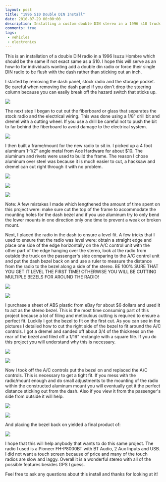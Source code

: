 ```yaml
---
layout: post
title: "1996 S10 Double DIN Install"
date: 2010-07-29 00:00:00
description: Installing a custom double DIN stereo in a 1996 s10 truck
comments: true
tags: 
 - vehicles
 - electronics
---
```


This is an installation of a double DIN radio in a 1996 Isuzu Hombre which should be the same if not exact same as a S10. I hope this will serve as an how-to for individuals wanting add a double din radio or force their single DIN radio to be flush with the dash rather than sticking out an inch.

I started by removing the dash panel, stock radio and the storage pocket. Be careful when removing the dash panel if you don't drop the steering column because you can easily break off the hazard switch that sticks up.

![](https://lh3.googleusercontent.com/foaAHcKWxZk2DDlwXT7AoRjrx4IIRgegDwBteAV0_4i9_EyKpJY1M0wAVuEVJp4R9Mq-sfnS2fXEdZ-JE1SJtAwyMQThxnO46Z0kTXEtWNMXWOV_vqsRGSed362HEiEWffQlvJfngP8n1tBeI_r38hKJkiaLWcmgiTtCY2XsrHkL2gBdHpGki6EskbrQcRrOZlR7IXO5gydcjsmrWf_ujRtoQdt4HH3wlsrFIkP1W2EXz0Fy8rdwfCeqrSkELvtHL04zGEt8qiJYR35P030tIthxnXf5N-jfOX9vKWkNjVSLK1CBrnKwALyxfuANxRKV-jHmqRrP2HLH6hrGBKRVQiohHzXxSCWaxhdPdTJ3P9pUiLqdJRZqj0cWgqeU-lEn2KPLUWQ6XC8UFPoqCv7A8JbdjT1mZikStRRy67nNF6BQjhWxMtRNX3kdp3dWCL7bFIHbWU7WwvXGAZRP6OibZy4rDzQoqTokMr-XYaab_HTtU89xFimuBsVTiffyYsE9OfRPsEAKZpNSjwXw8M3oTTHOS_o3wKnEPgagkHRTYK1MgVta_O9egBShyXdjxghGT6t6bAbMbAYN6ReqFonTi9Ti1n1YtLVhGVZ0k_ZaTLoT1I8Qbig=w964-h720-no)

The next step I began to cut out the fiberboard or glass that separates the stock radio and the electrical wiring. This was done using a 1/8" drill bit and dremel with a cutting wheel. If you use a drill be careful not to push the bit to far behind the fiberboard to avoid damage to the electrical system.

![](https://lh3.googleusercontent.com/KImLzUBMiOVedXfPiiCl0tdx6Q3_MmPVwCoWwAO3hVif8uXOIXCYTFG8uvkG0MxvW8s1C2cgmsWPVpYofLwGMjwfxW-tOoORteYQfnuPlXhE8oIzOT5m-OD1yLrPdhY-2_mNmPv_h4qeNlwQNa8zh7HxjUZG3WssovW9UEKX7wulPMhkJBgH0mLMt3mw9zKSI_BOGn3E1ZdHYK_MQSrU73nyt1tIcGOXqXPdeDL-QokMGOsdtyVyADQMEE4YSAboYlnfuVp0oxLf_dS4VoOdv-NSEH64CjFMskhcCIf-ZI7uC-9FUNnsrc0TPeUukV09uffJqpGJ65X-At-iCmfsCrMqf4tlsvIBnQpVIbx4cvt72qHCH3jSa46Lp0Hsvg79cweNO4yeKs7byrNQcL6rAQY5ZoHEpN90XlsNbFyNTsJ1Xle_SZwrdQ3khfTYpe-oWt6bt6pPQPJFHLjFSavwt3l1SYXiUeOzqbq4N8WvAzVp02rKwn7v7iba5KOP9-by-LWlwUViLCXyuNPLBxpQ5eRKUItSpfXZg2R-UiGWpuje6ofg31qVwkSX4Q_dXHt5T1fg8hZmkGUWWY-JQkRlTr0tkLMheMrKrkIDOf0FHosCjayCs5c=w964-h720-no)

I then built a frame/mount for the new radio to sit in. I picked up a 4 foot aluminum 1-1/2" angle metal from Ace Hardware for about $10. The aluminum and rivets were used to build the frame. The reason I chose aluminum over steel was because it is much easier to cut, a hacksaw and dremel can cut right through it with no problem.

![](https://lh3.googleusercontent.com/LU9J12UIvGkDIlyGUI3OHv9mu0MCYF09GRsVpgxnOG8uTpYlZ7p2Dvz5I_yjPL1p_BZ64Z_kF2Ta2D56bXfNW3HrHcWwX45MAKKf12DzYOuOAr9sxTXlhlkF-VVCT7QfyhX_tNz2Qf8QBD4MUcFKc1MbSxydXWRLzUU51OAkZVmQVj7HJvFFt24dxjox14F-I1ud8-1IcTv0viUlgWMwUeWl9xFyrvT9y_usw3RtHDoxfObmEFCFfIAJnveelt4vKsh6v1y2j8C_hstZZoUl0FxlE_voUfVvmBWSa-30AmsErFwpIz6MyulOVVZVlgJZEm2OCCaPsnWXooeoXeTs9CDnSPYQenZTtY1hgK3_S5JbAVZyoAHnl0fvE0QFEehTFVEhHy9EJqrAvVysXKQqRa46MvOqC-MkI3yPfNvj8TTWVnHCBhqum8Wse8hw05fv0iP7reD9EcOolyGx9Ko-IVQ0b4wh2R6wHSBn3BP9Cpba2ehPoI4DJfH7IiywKYLJxI4J_GCC2hV7c6zFFHxjemcVOpa0rZIIHQE4xyTKUDsHm0yeROwPcJBBBvncZGTlZ7AMTLthxSAnHT0QHP28Fc7e1dce-JSEnZOhz1_wRs1Wb7ZreZOT=w538-h720-no)

![](https://lh3.googleusercontent.com/EMa1b8GLjvVjjT2esu0BJYb1kFDc3KHHtdMatbJxOJZd8oAsm3NOAnBS7hTYUKQK5fVyg3X1oTPUQMatDxqtvI_4ONJTp8eHD29TBYftSn9Lyn4fbfBNfDp9pcqsAxp-BTEJKuBFtK6a5Uu5_GAPhwEIGrsoj5z2HgUyExtsYojwCChTXqoXe65trQ9hJWLyrPDiSAk1HfXWVLhmzFbee5uxnZBchmnJESmHv_E8h8FxtQsBOr6JeodAdlY5-RwjZ2PWR0NSP_nvzAKL380vGpk0fyyX9nVunSfVcDGOCgXVt5JWGqh3YFdqDePrW-1UhBIOLkdyKsjVKxTu3hiQayCFxtBm8YFE8O_2Ej8i9XWUK2EDRE54eEPyCe0KbLR_LoS-2l6KtGurBVNRxdfScKQ0-3uRxamnzfWU790Aj2aWXKI-_qwWIv0KLF29Nh-ZzG6zTphZiz5L-yHMUesNuZJYuBm1jIeZ9KIdm0UdaPD4yj4FvLLElXYR-TMLumMl26bzD54iNPQHYkbVhhyHmQAWuStdv3cmjVEY54vblYCyomn-WquvfQEp3bGeE07VwqDm9Os5df_YKKUSP1fZ4pB9zpPa-y3FJkPYwittZGtQ15V1Ml8=w538-h720-no)

![](https://lh3.googleusercontent.com/OtD_VQIst6yjqhZ1iRGUAGBNrSPAH2m-mk3MEp3T7UAqESL9a93dnmKag_T9fuzw4Wiw8-92g_6KmjNkkLVLniD7jlhHVdVwpkXtoq8_ZW78nidQisAytvRk6cJDyHzQ4tg4UMV_rDhzAcc2yh64WD5w_IBmU8Td2AA9DXmuKyMOXgIAbw-deJU1tkitgkOo6FSqR8UDGixP68OxMFGoLVaYV3FNJwVAQCUxdx9eETe2p1xahKwkPrSLWLx--dcljKFuAhhhK4PCbXaElMCG6G9edrCFJw_GBpmBVWUYSPPiplAiB1bwA8PJZD0a_iKkM7l7r9Lvulnz9QDLqRs3tbNfrOIMidptf2hiX_Jzui5xN0DrFKIOL5DN7SYbvPcNj6agMmKn5uwUQz3M0dcM9nHj3VRvCEeIV5sFuFXQYVwwnr_EG8U6aXlDKYv5pySlZNzPQhfhKqEdIwx71YaYfU5XzGZQvrYQdMM4VPyLoaEi30rT_X_rfzyy_m2ARk2l9idcXfPFYN7q_vDrDey29E0c9h7RyKzu_PLo9_2de2WUcdqWlDodxjtL3u8Yot9c0v0SOTWnMlTiYe-LWQ9NAPuPVBlNq4QApyTecLgA_rfUamTAKQs=w538-h720-no)

Note: A few mistakes I made which lengthened the amount of time spent on this project were: make sure cut the top of the frame to accommodate the mounting holes for the dash bezel and if you use aluminum try to only bend the lower mounts in one direction only one time to prevent a weak or broken mount.

Next, I placed the radio in the dash to ensure a level fit. A few tricks that I used to ensure that the radio was level were: obtain a straight edge and place one side of the edge horizontally on the A/C control unit with the other part of the edge hanging over the stereo, look at the radio from outside the truck on the passenger's side comparing to the A/C control unit and put the dash bezel back on and use a ruler to measure the distance from the radio to the bezel along a side of the stereo. BE 100% SURE THAT YOU GET IT LEVEL THE FIRST TIME! OTHERWISE YOU WILL BE CUTTING MULTIPLE BEZELS FOR AROUND THE RADIO!

![](https://lh3.googleusercontent.com/1ZOEXrKT2aQJpDnaEzk9TL0mapl5Fnzb6WOnhwlEWjElt5Rxd45FGPs-L5l7jVp_pYA61EtB72w6a0VbJS_4kSZqPlhlAfWtbqkXJiAMl3kvQzRN9vvZ-d7xSoTm3cn5lV8hIo5UVa19rhYwkESj4NqPhSwozjzXpLidgJt0t6a4aKD3yfT1B_3PBxUhsaLbWs3UZRTx9CN6YJ9eXFcClaHu_YC7kroYef9icVUFjSBuapzUbMAygSH5Dmh6lQPFEkBgHeYPk6XCNYqq0AWve5_QYeGuC99r_HjgLOMQBMPvv9yLcnOEcdqmeBEIuK4TOQiIb1WzEgEqHlz9-JYetOveK9oy9NAzsh6V4cjWMdUMO7McBhnRwHPfNuCWiLkKBbFkdqIPxexFT33IL8rHOkZ0VJkcqzmQSccoVhAPK_RU-ztfbIPGPR_XiFjE9JpL3bHcmwmFcgh1qgNNvlwvpIfzpTGC0DatreW28oLJ3sO5X-2_ssT0uQ2_J9fILYZRKXE0vJVsApe1s5Fi7h_ScWSWZjtyjj1cs-EAcBM3nwHC3uTGA79YRj1eBQt3GpayWtfO-J1l__r_f0GO7XPIDoPJWGt6tDBjISdMjI2hzlAkeC4Q_1M=w964-h720-no)

![](https://lh3.googleusercontent.com/S_BvkWJHHR_Bue8Zpq14D3jc9HNZMfc-xLPeXzCmp4JIE6eqtKa2cL7KepHU7b-dfFh_H4Ivg14eJVoaSunjmiQPJIvxZyNRTw_vZWadaiaJpsdcQOeCvdCVyzhj4QAUIgw0Rth-feHtQnyXuiAi6wCxTh3nVjr0GfF3bK_IyA_Ka2cehE7RDvYGSo8bI0tk_4GGvtkY4-6yTg-KAGTeVKWSob4tLdAObb52sYK_N7egHOp07R5on5n_-tb4P25G9tYVqN4UZZ4lWp1CS6m4IT6tYwhMCh1acTm1g0zxQ7IRtfjnZHFWJeDJaPZz1FxyWpTYY7KD6ags7FHl1vWebGS6sdoIKc6o5Qekg1lXG_FqMO1QijbMbu1rZPT_2Pus9aPbZ8kMlpi0Tuu3vJMEseAch6Et-RtCnBhOGW0U62JPvgo_ePXaCbsNbKKnuOjC5bFG3EtlGpzX_iMyCenBok1Q9UW4sRpwUsL2l3Kp-0GwKmIW56oDmDy1U_sa-S-3uH-11En0g0LeQ3lSfDQLRDQ3XkWO19QFCoH_IExTR9zLsg4g4n3MjBke8WEszt63IYOS1XanyG7573vrdkkDhWm-E0FawnXovooBsh-kWIbVsRBR-NI=w964-h720-no)

I purchase a sheet of ABS plastic from eBay for about $6 dollars and used it to act as the stereo bezel. This is the most time consuming part of this project because a lot of filing and meticulous cutting is required to ensure a perfect fit. Luckily I got the bezel to fit on the first cut. As you can see in the pictures I detailed how to cut the right side of the bezel to fit around the A/C controls. I got a dremel and sanded off about 3/4 of the thickness on the rear of the bezel and filed off a 1/16" rectangle with a square file. If you do this project you will understand why this is necessary.

![](https://lh3.googleusercontent.com/lWh1044AiZ_oQQM-G6XEjrx3l4R8bHkYxnEIee5Bckiw0j2yEjaRKzhitXXC6yKQfG4ZQE37jHxt6daBCp1TK7XaAl_pOzJxyIPz1FJhR1uGJ6D8W4-N2wMUsRElTVaNlpvAX1YA5yTBKvOwBzkIp8xie4ub7e5w51DYS7FbsJw6g17xkUt2x0DZtgA1wbE8H0vjbkcGkVOZ1bB6pGncFdkPXzAH8miI2j9KPi8zFXfhM8wI9fgXx7-ElzoScWiH6CdkDJOWtcox-ldp3N9keGJ7iDCnb-HMzVwl9mFfzIZ-8L0MnZC_eBxrMod_AaC7Tv92NYi5KYz4McDw4kbn5j1Bc-lGwNoK5LO8eu66U6mabV-74lNR6BhzZgq6iPmFknNwcDYwJlFSh55QVhxk_QtAf2aGVEhVK7e7aCJwQVZdUaCidi99v1V4eNpTBfo3Y94MmkD4WeSh8_3gR0jzIcRlVrNljN883bfTUow2CTTJMaKnXhld_GzAoYVDn2ZXf0YnsB820PU-E43lDRt6AKCRfO7_t2hgDhfSdxNSelt1IvR0fE13o3GhHmeqYitnguB0UxkS3ghI5ssTPAZdYnnieHlJxzZHHohzQCGHnn4uKFIsTm29=w538-h720-no)

![](https://lh3.googleusercontent.com/VMXxoGPl24f8aBJViRZ4br9zjMSEoQj9sAlk4d1W8f4Imymq4t2-YOxqLzdQVnltcHtZPP3qA4ghvZ0iUIB7Xlo278ajJTQOjQN8XBieRJpqeLJthsMuP-apokRvT9jIK45OhydWlaJr2ljY1RVGf4h8jl3M_EFtuuNeRgTnvpg52mkUC1uWf6Qyu_T64d6y5gHPPqHVmyacYBjRgXS_wLkWy0vKzzxo8ryudXOyGfYerK_3-wfpaJNb4W3owxEhf3Qyf6Li0qVlmCHv8nRSAD5Lr-DuuoZWcP_3sY8wh0oTpX3J7xTVbx7awwsZuwpA1cYIhosPYWaEXGBt-eq6uJ7Z6xewblns-fzoVjdZ02RhrAObJRYLzYJiTHgHAHSrpDPGku7y-r-Hb91wCqW481W74hUQFx9Utoh4H-5x79ljubJ9AJfa4AVgV3Ne_4RrLK3xb5PptI72M3NOlm-mnLOyikKGqGdLXIm6ulmitJH5oNY67Bt1cWBw39Z0OPf7ozLwH5L6Q6Gy3ll-Gaid9cu0cLkQecLLM6eyLLn8v3NxmqVIZZTwKsa3OsAlNwa6i-anSdWYRPGLvYqPCPRq4uBP49lhCseXzPiY8F3OI68Q5iov0Bkd=w538-h720-no)

Now I took off the A/C controls put the bezel on and replaced the A/C controls. This is necessary to get a tight fit. If you mess with the radio/mount enough and do small adjustments to the mounting of the radio within the constructed aluminum mount you will eventually get it the perfect distance sticking out from the dash. Also if you view it from the passenger's side from outside it will help.

![](https://lh3.googleusercontent.com/wxmpgq1ISKwii23sLc3EZxx3_GqA4pQWKeMgNqwGqmj585VZQoH0QYX7rRa0UBkcp4yhvuP4tJcz3caW4-eqiUv-D-Z3wqaPbq8CAevORngq7zdm3XsEZPypqBjVCx1rXn_8T3ABiVZC_yHF-X5NdfogBGUp0UH8PRtHDQoXrNBPxQAGCawF447G_SlHY3HSLTeLaHcbPhVOteZVNdgL0ATyVVOVpmSkXoJCgGPvwwZu_KsLTOx-iBNmHgGP9vQj8-X1wj8u4j-HLSbG9ORL_r1AI3BxxwzWOPZqf1OhmDqbdSUlVDHwghQF8v_eWpF2LKG57RRo95-bCmbUzVfQn6dGS4CjsDHu61hihRlKIk1zsi3hXxijBTmNAm36IOs2eASHKSahgXd9dC7AuidvVCyTx39icbq0ZzaTyq9bkXe4nw--Nnzt_eVgtgFWMu-Mx-aUc_ak9atVZzJTEFBjQGM6Gp4opIjBfDeQM7vyv097CGI8P3F1GC3HdGyIQXuvkwqwkfEpKqQLYre4Lwaz9GsLOEREzEFSxx96HIFE480kvKzBxVgN_7zlISBD152-6_yZxQ59JpCqegcfO2Rno4EaBGpdp5NPkQJLTof4uicsFAZHdbc=w964-h720-no)

![](https://lh3.googleusercontent.com/O6V7eReCOuYJIDu5SIv5FVHeiU-E5uF1rlthUsHvhFqzhsPlVjTAtWQm7qlYR3T2CDqnNzJdnpmEy2ebdftso3vWASzIZosVteheHhb-Cli5piwmNpxbnBfH6mbrgojD692bfZt1TyXr-odypxUyP_5cesrsoI99ZgxARQXUuscrRtJdPPqyE8pQngqoXKGcXGfOobQFHJKWnbHzwTn0pHyR2v1PvWXXRVUh4-eAFJHa8X99FnIEnGr8w2r-WyENjpVpk8lT0PyaVXa0uqQyyqUevmWzNXMkjr4xWhISzaSshOdMfEwsfZsfE25P0Dr7HBJhf0FS88LSJwQUgKOAZxVBpz0zb-uoaqSKJUhSaXGbagMCSfqml2vIEa3iT6F-1g3lqN-LKQjm_wPaFGhk2HYM_QLsNqPQXlll1jqZgBTHo_-I_UXqGdGyfT77KyEiG52Van2xL5xh3Hm0XTGDIJGsQnqj7pkm1auBBvQBIEIduvllgWOGDU4D6hbO09bWoxyiUx7sSe5nyYC3JxuriDZJ4tmk-rUglimpE9Z9baHhDUHLQkRtrwmr7xGlHu3ibGtxirUQPUOzGrJKEAzoQGN6WVYFJrEk1cIpmZKKvGIRcQRN76U=w538-h720-no)

And placing the bezel back on yielded a final product of:

![](https://lh3.googleusercontent.com/D3kRCJExa0JXhhJHKVUcXAhLAJMJBjUEFO3hq3OMPowZhB56V1Bvrrfmv46p7YQchLVpGfGPH7AAzX_cXgpVXNND_uuqUITtgAj6QSl5v8JTlDr8WoeQRlw9dPjT4vvFJh8py0Dj8FuI4zsFZEtN4pNGchxNXVVPHi15iVIDm0ln3lefP2e0Fb1nP98O7sRiX_LZP63y1AElFz93qvHajEVeRtuIssN8n3iA5wfnp5qD4Zct2Uz3btVf-iUx3v9YJockKN5Y-IHtT83Nj5M9iekvPba6C6hCumIfyHEsgU1m51StTAhKBAvI0aFyTIBjkzTl_vcksRKNIcrRo226V2M36FtrjMfy7ePIYhjjigdTqgx17uSirtFFOwWJo4s2v8fmvAl8aKFK5QGzFzHIMCoI3UPYKRlFWji5_BDU7222cGHlBXQYrI_TXnKRsSnbUuIYKPqUUn8lEkl9RARIj8slQZJPag7uu7OyesAqf1Zsa14yTx36UE2j_u55NlB4zSKAugEY6qagmvxiElrw7oofPJXkqrZvqD11-QgOBfs6r2DnmX0sxH-jGMCaMlgc0W9dHvdroVmoe7BK6guwlMKfW5JLbytl1vdOCMDgfSHtYTdP-cA=w964-h720-no)

I hope that this will help anybody that wants to do this same project. The radio I used is a Pioneer FH-P8000BT with BT Audio, 2 Aux Inputs and USB. I did not want a touch screen because of price and many of the touch radios are slow and laggy. Overall it is a wonderful stereo with all of the possible features besides GPS I guess.

Feel free to ask any questions about this install and thanks for looking at it!
